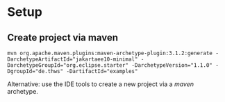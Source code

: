 # Setup

## Create project via maven

    mvn org.apache.maven.plugins:maven-archetype-plugin:3.1.2:generate -DarchetypeArtifactId="jakartaee10-minimal" -DarchetypeGroupId="org.eclipse.starter" -DarchetypeVersion="1.1.0" -DgroupId="de.thws" -DartifactId="examples"

Alternative: use the IDE tools to create a new project via a _maven_ archetype.

